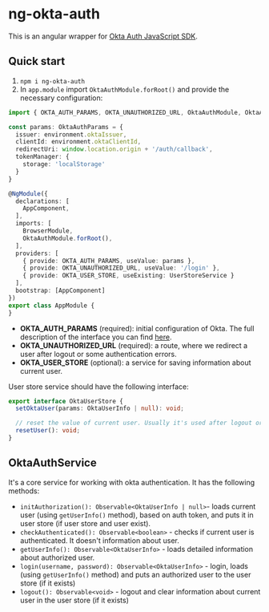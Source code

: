 # ng-okta-auth

This is an angular wrapper for [Okta Auth JavaScript SDK](https://github.com/okta/okta-auth-js). 

## Quick start

1. `npm i ng-okta-auth`
2. In `app.module` import `OktaAuthModule.forRoot()` and provide the necessary configuration:
```typescript
import { OKTA_AUTH_PARAMS, OKTA_UNAUTHORIZED_URL, OktaAuthModule, OktaAuthParams, OKTA_USER_STORE } from 'ng-okta-auth';

const params: OktaAuthParams = {
  issuer: environment.oktaIssuer,
  clientId: environment.oktaClientId,
  redirectUri: window.location.origin + '/auth/callback',
  tokenManager: {
    storage: 'localStorage'
  }
}

@NgModule({
  declarations: [
    AppComponent,
  ],
  imports: [
    BrowserModule,
    OktaAuthModule.forRoot(),
  ],
  providers: [
    { provide: OKTA_AUTH_PARAMS, useValue: params },
    { provide: OKTA_UNAUTHORIZED_URL, useValue: '/login' },
    { provide: OKTA_USER_STORE, useExisting: UserStoreService }
  ],
  bootstrap: [AppComponent]
})
export class AppModule {
}
```

- **OKTA_AUTH_PARAMS** (required): initial configuration of Okta. The full description of the interface you can find [here](https://github.com/okta/okta-auth-js/blob/92ed9c126cd1e89d988d16d19b8aab0ec64ad0da/lib/types/OktaAuthOptions.ts#L39).
- **OKTA_UNAUTHORIZED_URL** (required): a route, where we redirect a user after logout or some authentication errors.
- **OKTA_USER_STORE** (optional): a service for saving information about current user.

User store service should have the following interface:
```typescript
export interface OktaUserStore {
  setOktaUser(params: OktaUserInfo | null): void;

  // reset the value of current user. Usually it's used after logout or some authorization errors
  resetUser(): void;
}
```

## OktaAuthService

It's a core service for working with okta authentication. It has the following methods:

- `initAuthorization(): Observable<OktaUserInfo | null>`- loads current user (using `getUserInfo()` method), based on auth token, and puts it in user store (if user store and user exist).
- `checkAuthenticated(): Observable<boolean>` - checks if current user is authenticated. It doesn't information about user.
- `getUserInfo(): Observable<OktaUserInfo>` - loads detailed information about authorized user.
- `login(username, password): Observable<OktaUserInfo>` - login, loads (using `getUserInfo()` method) and puts an authorized user to the user store (if it exists)
- `logout(): Observable<void>` - logout and clear information about current user in the user store (if it exists)
